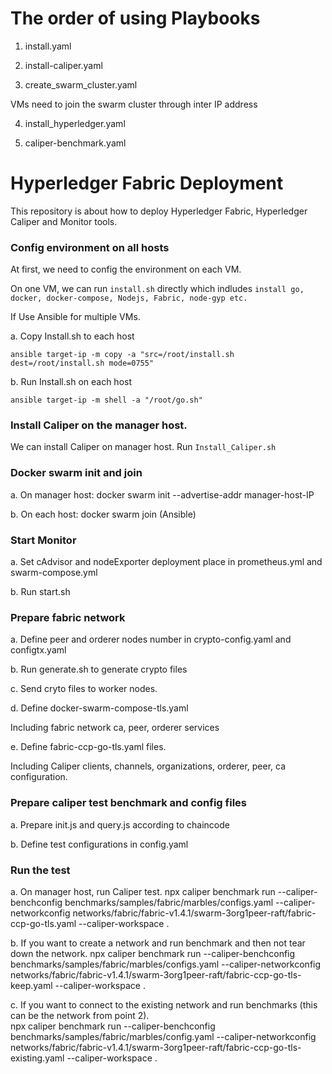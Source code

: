 # The order of using Playbooks 

1. install.yaml

2. install-caliper.yaml

3. create_swarm_cluster.yaml

VMs need to join the swarm cluster through inter IP address 

4. install_hyperledger.yaml

5. caliper-benchmark.yaml

# Hyperledger Fabric Deployment
This repository is about how to deploy Hyperledger Fabric, Hyperledger Caliper and Monitor tools.

### Config environment on all hosts
At first, we need to config the environment on each VM. 

On one VM, we can run `install.sh` directly which indludes `install go, docker, docker-compose, Nodejs, Fabric, node-gyp etc.`

If Use Ansible for multiple VMs.

a. Copy Install.sh to each host 

`ansible target-ip -m copy -a "src=/root/install.sh dest=/root/install.sh mode=0755"`

b. Run Install.sh on each host

`ansible target-ip -m shell -a "/root/go.sh"`

### Install Caliper on the manager host. 
We can install Caliper on manager host. 
Run `Install_Caliper.sh` 

### Docker swarm init and join
a. On manager host: 
docker swarm init --advertise-addr manager-host-IP

b. On each host:
docker swarm join (Ansible)

### Start Monitor 
a. Set cAdvisor and nodeExporter deployment place in prometheus.yml and swarm-compose.yml 

b. Run start.sh 

### Prepare fabric network 
a. Define peer and orderer nodes number in crypto-config.yaml and configtx.yaml

b. Run generate.sh to generate crypto files 

c. Send cryto files to worker nodes. 

d. Define docker-swarm-compose-tls.yaml 

Including fabric network ca, peer, orderer services

e. Define fabric-ccp-go-tls.yaml files.

Including Caliper clients, channels, organizations, orderer, peer, ca configuration. 

### Prepare caliper test benchmark and config files
a. Prepare init.js and query.js according to chaincode

b. Define test configurations in config.yaml 

### Run the test
a. On manager host, run Caliper test.
npx caliper benchmark run --caliper-benchconfig benchmarks/samples/fabric/marbles/configs.yaml --caliper-networkconfig networks/fabric/fabric-v1.4.1/swarm-3org1peer-raft/fabric-ccp-go-tls.yaml --caliper-workspace .

b. If you want to create a network and run benchmark and then not tear down the network.
npx caliper benchmark run --caliper-benchconfig benchmarks/samples/fabric/marbles/configs.yaml --caliper-networkconfig networks/fabric/fabric-v1.4.1/swarm-3org1peer-raft/fabric-ccp-go-tls-keep.yaml --caliper-workspace .

c. If you want to connect to the existing network and run benchmarks (this can be the network from point 2).   
npx caliper benchmark run --caliper-benchconfig benchmarks/samples/fabric/marbles/config.yaml --caliper-networkconfig networks/fabric/fabric-v1.4.1/swarm-3org1peer-raft/fabric-ccp-go-tls-existing.yaml --caliper-workspace .
